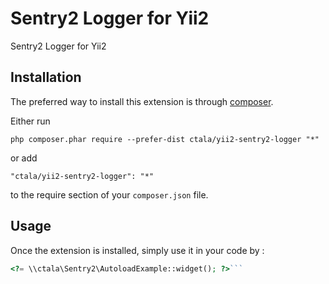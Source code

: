 Sentry2 Logger for Yii2
=======================
Sentry2 Logger for Yii2

Installation
------------

The preferred way to install this extension is through [composer](http://getcomposer.org/download/).

Either run

```
php composer.phar require --prefer-dist ctala/yii2-sentry2-logger "*"
```

or add

```
"ctala/yii2-sentry2-logger": "*"
```

to the require section of your `composer.json` file.


Usage
-----

Once the extension is installed, simply use it in your code by  :

```php
<?= \\ctala\Sentry2\AutoloadExample::widget(); ?>```